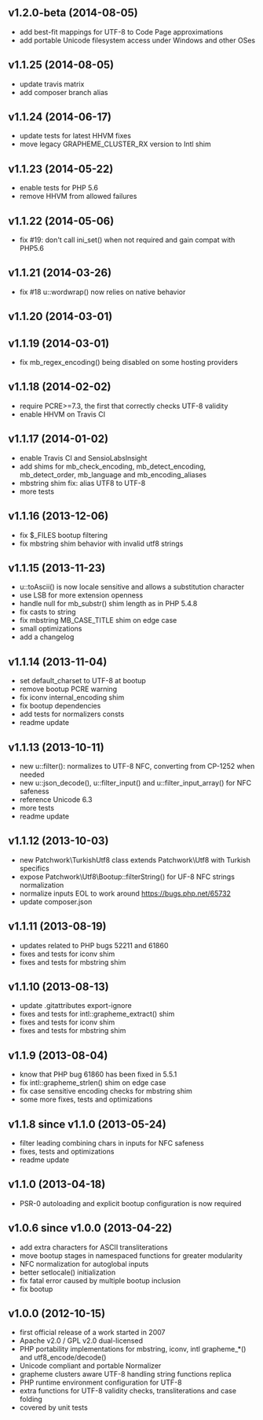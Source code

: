 ## v1.2.0-beta (2014-08-05)

- add best-fit mappings for UTF-8 to Code Page approximations
- add portable Unicode filesystem access under Windows and other OSes

## v1.1.25 (2014-08-05)

- update travis matrix
- add composer branch alias

## v1.1.24 (2014-06-17)

- update tests for latest HHVM fixes
- move legacy GRAPHEME_CLUSTER_RX version to Intl shim

## v1.1.23 (2014-05-22)

- enable tests for PHP 5.6
- remove HHVM from allowed failures

## v1.1.22 (2014-05-06)

- fix #19: don't call ini_set() when not required and gain compat with PHP5.6

## v1.1.21 (2014-03-26)

- fix #18 u::wordwrap() now relies on native behavior

## v1.1.20 (2014-03-01)
## v1.1.19 (2014-03-01)

- fix mb_regex_encoding() being disabled on some hosting providers

## v1.1.18 (2014-02-02)

- require PCRE>=7.3, the first that correctly checks UTF-8 validity
- enable HHVM on Travis CI

## v1.1.17 (2014-01-02)

- enable Travis CI and SensioLabsInsight
- add shims for mb_check_encoding, mb_detect_encoding, mb_detect_order,
  mb_language and mb_encoding_aliases
- mbstring shim fix: alias UTF8 to UTF-8
- more tests

## v1.1.16 (2013-12-06)

- fix $_FILES bootup filtering
- fix mbstring shim behavior with invalid utf8 strings

## v1.1.15 (2013-11-23)

- u::toAscii() is now locale sensitive and allows a substitution character
- use LSB for more extension openness
- handle null for mb_substr() shim length as in PHP 5.4.8
- fix casts to string
- fix mbstring MB_CASE_TITLE shim on edge case
- small optimizations
- add a changelog

## v1.1.14 (2013-11-04)

- set default_charset to UTF-8 at bootup
- remove bootup PCRE warning
- fix iconv internal_encoding shim
- fix bootup dependencies
- add tests for normalizers consts
- readme update

## v1.1.13 (2013-10-11)

- new u::filter(): normalizes to UTF-8 NFC, converting from CP-1252 when needed
- new u::json_decode(), u::filter_input() and u::filter_input_array() for NFC safeness
- reference Unicode 6.3
- more tests
- readme update

## v1.1.12 (2013-10-03)

- new Patchwork\TurkishUtf8 class extends Patchwork\Utf8 with Turkish specifics
- expose Patchwork\Utf8\Bootup::filterString() for UF-8 NFC strings normalization
- normalize inputs EOL to work around https://bugs.php.net/65732
- update composer.json

## v1.1.11 (2013-08-19)

- updates related to PHP bugs 52211 and 61860
- fixes and tests for iconv shim
- fixes and tests for mbstring shim

## v1.1.10 (2013-08-13)

- update .gitattributes export-ignore
- fixes and tests for intl::grapheme_extract() shim
- fixes and tests for iconv shim
- fixes and tests for mbstring shim

## v1.1.9 (2013-08-04)

- know that PHP bug 61860 has been fixed in 5.5.1
- fix intl::grapheme_strlen() shim on edge case
- fix case sensitive encoding checks for mbstring shim
- some more fixes, tests and optimizations

## v1.1.8 since v1.1.0 (2013-05-24)

- filter leading combining chars in inputs for NFC safeness
- fixes, tests and optimizations
- readme update

## v1.1.0 (2013-04-18)

- PSR-0 autoloading and explicit bootup configuration is now required

## v1.0.6 since v1.0.0 (2013-04-22)

- add extra characters for ASCII transliterations
- move bootup stages in namespaced functions for greater modularity
- NFC normalization for autoglobal inputs
- better setlocale() initialization
- fix fatal error caused by multiple bootup inclusion
- fix bootup

## v1.0.0 (2012-10-15)

- first official release of a work started in 2007
- Apache v2.0 / GPL v2.0 dual-licensed
- PHP portability implementations for mbstring, iconv, intl grapheme_*() and utf8_encode/decode()
- Unicode compliant and portable Normalizer
- grapheme clusters aware UTF-8 handling string functions replica
- PHP runtime environment configuration for UTF-8
- extra functions for UTF-8 validity checks, transliterations and case folding
- covered by unit tests
